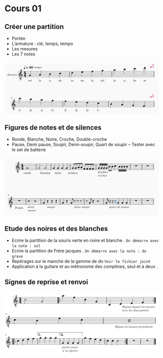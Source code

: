 # Cours 01

## Créer une partition 
- Portée
- L’armature : clé, temps, tempo
- Les mesures
- Les 7 notes
###
![](./data/portee.PNG)

## Figures de notes et de silences  
- Ronde, Blanche, Noire, Croche, Double-croche 
- Pause, Demi pause, Soupir, Demi-soupir, Quart de soupir
– Tester avec le set de batterie
###
![](./data/figures.PNG)


## Etude des noires et des blanches 

- Ecrire la partition de la souris verte en noire et blanche . `On démarre avec la note : sol`
- Ecrire la partition de Frère jacques . `On démarre avec la note : do grave`
- Repérages sur le manche de la gamme de do `Voir le fichier joint`
- Application à la guitare et au métronome des comptines, seul et à deux . 

## Signes de reprise et renvoi
![](./data/reprises.PNG)



